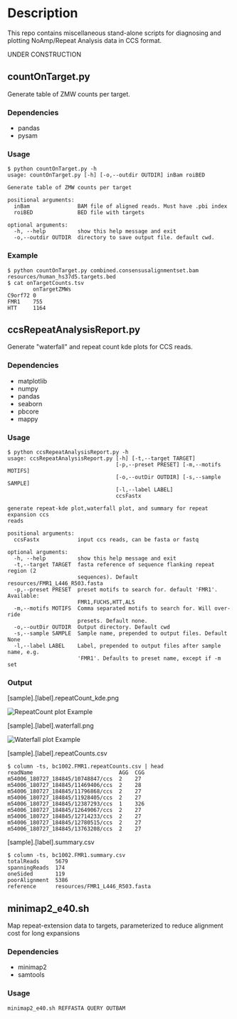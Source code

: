 # Description
This repo contains miscellaneous stand-alone scripts for diagnosing and plotting NoAmp/Repeat Analysis data in CCS format.

UNDER CONSTRUCTION

## countOnTarget.py
Generate table of ZMW counts per target.
### Dependencies
 - pandas
 - pysam
### Usage
    $ python countOnTarget.py -h
    usage: countOnTarget.py [-h] [-o,--outdir OUTDIR] inBam roiBED
    
    Generate table of ZMW counts per target
    
    positional arguments:
      inBam               BAM file of aligned reads. Must have .pbi index
      roiBED              BED file with targets
    
    optional arguments:
      -h, --help          show this help message and exit
      -o,--outdir OUTDIR  directory to save output file. default cwd.

### Example
    $ python countOnTarget.py combined.consensusalignmentset.bam resources/human_hs37d5.targets.bed
    $ cat onTargetCounts.tsv
            onTargetZMWs
    C9orf72 0
    FMR1    755
    HTT     1164

## ccsRepeatAnalysisReport.py
Generate "waterfall" and repeat count kde plots for CCS reads.  
### Dependencies
 - matplotlib
 - numpy
 - pandas
 - seaborn
 - pbcore
 - mappy
### Usage
    $ python ccsRepeatAnalysisReport.py -h
    usage: ccsRepeatAnalysisReport.py [-h] [-t,--target TARGET]
                                      [-p,--preset PRESET] [-m,--motifs MOTIFS]
                                      [-o,--outDir OUTDIR] [-s,--sample SAMPLE]
                                      [-l,--label LABEL]
                                      ccsFastx
    
    generate repeat-kde plot,waterfall plot, and summary for repeat expansion ccs
    reads
    
    positional arguments:
      ccsFastx            input ccs reads, can be fasta or fastq
    
    optional arguments:
      -h, --help          show this help message and exit
      -t,--target TARGET  fasta reference of sequence flanking repeat region (2
                          sequences). Default resources/FMR1_L446_R503.fasta
      -p,--preset PRESET  preset motifs to search for. default 'FMR1'. Available:
                          FMR1,FUCHS,HTT,ALS
      -m,--motifs MOTIFS  Comma separated motifs to search for. Will over-ride
                          presets. Default none.
      -o,--outDir OUTDIR  Output directory. Default cwd
      -s,--sample SAMPLE  Sample name, prepended to output files. Default None
      -l,--label LABEL    Label, prepended to output files after sample name, e.g.
                          'FMR1'. Defaults to preset name, except if -m set

### Output
[sample].[label].repeatCount_kde.png

![RepeatCount plot Example](https://github.com/PacificBiosciences/apps-scripts/blob/master/RepeatAnalysisTools/images/bc1002.FMR1.repeatCount_kde.png)

[sample].[label].waterfall.png

![Waterfall plot Example](https://github.com/PacificBiosciences/apps-scripts/blob/master/RepeatAnalysisTools/images/bc1002.FMR1.waterfall.png)

[sample].[label].repeatCounts.csv

    $ column -ts, bc1002.FMR1.repeatCounts.csv | head
    readName                           AGG  CGG
    m54006_180727_184845/10748847/ccs  2    27
    m54006_180727_184845/11469406/ccs  2    28
    m54006_180727_184845/11796868/ccs  2    27
    m54006_180727_184845/11928405/ccs  2    27
    m54006_180727_184845/12387293/ccs  1    326
    m54006_180727_184845/12649067/ccs  2    27
    m54006_180727_184845/12714233/ccs  2    27
    m54006_180727_184845/12780515/ccs  2    27
    m54006_180727_184845/13763208/ccs  2    27

[sample].[label].summary.csv

    $ column -ts, bc1002.FMR1.summary.csv
    totalReads     5679
    spanningReads  174
    oneSided       119
    poorAlignment  5386
    reference      resources/FMR1_L446_R503.fasta

## minimap2_e40.sh
Map repeat-extension data to targets, parameterized to reduce alignment cost for long expansions

### Dependencies
 - minimap2
 - samtools

### Usage
    minimap2_e40.sh REFFASTA QUERY OUTBAM
